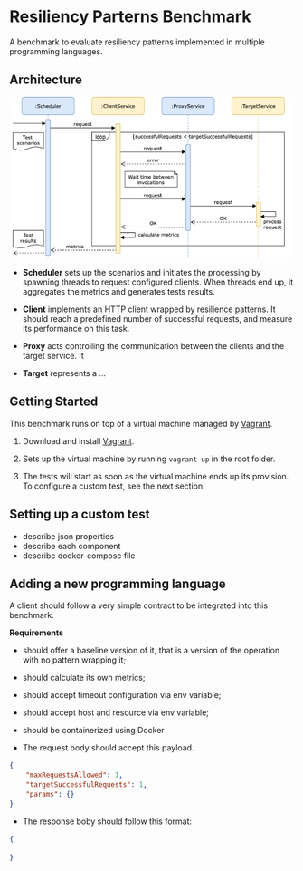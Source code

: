 # Resiliency Parterns Benchmark
A benchmark to evaluate resiliency patterns implemented in multiple programming languages.

## Architecture

![Architecture](docs/arch.png)

* **Scheduler** sets up the scenarios and initiates the processing by spawning threads to request configured clients. When threads end up, it aggregates the metrics and generates tests results.

* **Client** implements an HTTP client wrapped by resilience patterns. It should reach a predefined number of successful requests, and measure its performance on this task.

* **Proxy** acts controlling the communication between the clients and the target service. It

* **Target** represents a ...

## Getting Started

This benchmark runs on top of a virtual machine managed by [Vagrant](https://www.vagrantup.com). 


1. Download and install [Vagrant](https://www.vagrantup.com/docs/installation).

2. Sets up the virtual machine by running `vagrant up` in the root folder.

3. The tests will start as soon as the virtual machine ends up its provision. To configure a custom test, see the next section.

## Setting up a custom test

- describe json properties
- describe each component
- describe docker-compose file

## Adding a new programming language

A client should follow a very simple contract to be integrated into this benchmark. 

**Requirements**
- should offer a baseline version of it, that is a version of the operation with no pattern wrapping it;

- should calculate its own metrics;

- should accept timeout configuration via env variable;

- should accept host and resource via env variable;

- should be containerized using Docker

- The request body should accept this payload. 
```json
{
    "maxRequestsAllowed": 1,
    "targetSuccessfulRequests": 1,
    "params": {}
}
```

- The response boby should follow this format:

```json
{

}
```

